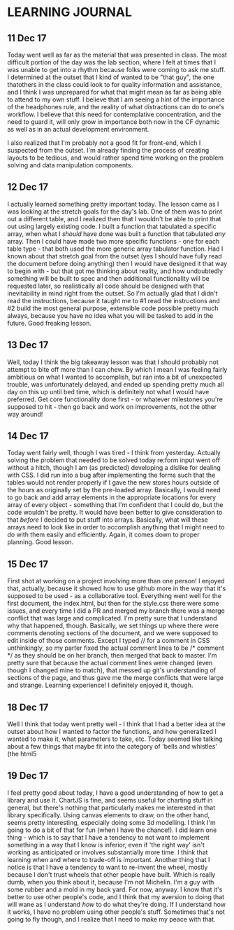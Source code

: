 # LEARNING JOURNAL

11 Dec 17
---
Today went well as far as the material that was presented in class. The most difficult portion of the day was the lab section, where I felt at times that I was unable to get into a rhythm because folks were coming to ask me stuff. I determined at the outset that I kind of wanted to be "that guy", the one thatothers in the class could look to for quality information and assistance, and I think I was unprepared for what that might mean as far as being able to attend to my own stuff. I believe that I am seeing a hint of the importance of the headphones rule, and the reality of what distractions can do to one's workflow. I believe that this need for contemplative concentration, and the need to guard it, will only grow in importance both now in the CF dynamic as well as in an actual development environment.

I also realized that I'm probably not a good fit for front-end, which I suspected from the outset. I'm already finding the process of creating layouts to be tedious, and would rather spend time working on the problem solving and data manipulation components.


12 Dec 17
---
I actually learned something pretty important today. The lesson came as I was looking at the stretch goals for the day's lab. One of them was to print out a different table, and I realized then that I wouldn't be able to print that out using largely existing code. I built a function that tabulated a specific array, when what I *should* have done was built a function that tabulated *any* array. Then I could have made two more specific functions - one for each table type - that both used the more generic array tabulator function. Had I known about that stretch goal from the outset (yes I should have fully read the document before doing anything) then I would have designed it that way to begin with - but that got me thinking about reality, and how undoubtedly something will be built to spec and then additional functionality will be requested later, so realistically all code should be designed with that inevitability in mind right from the outset. So I'm actually glad that I didn't read the instructions, because it taught me to #1 read the instructions and #2 build the most general purpose, extensible code possible pretty much always, because you have no idea what you will be tasked to add in the future. Good freaking lesson.

13 Dec 17
---
Well, today I think the big takeaway lesson was that I should probably not attempt to bite off more than I can chew. By which I mean I was feeling fairly ambitious on what I wanted to accomplish, but ran into a bit of unexpected trouble, was unfortunately delayed, and ended up spending pretty much all day on this up until bed time, which is definitely not what I would have preferred. Get core functionality done first - or whatever milestones you're supposed to hit - then go back and work on improvements, not the other way around!

14 Dec 17
---
Today went fairly well, though I was tired - I think from yesterday. Actually solving the problem that needed to be solved today re:form input went off without a hitch, though I am (as predicted) developing a dislike for dealing with CSS. I did run into a bug after implementing the forms such that the tables would not render properly if I gave the new stores hours outside of the hours as originally set by the pre-loaded array. Basically, I would need to go back and add array elements in the appropriate locations for every array of every object - something that I'm confident that I could do, but the code wouldn't be pretty. It would have been better to give consideration to that *before* I decided to put stuff into arrays. Basically, what will these arrays need to look like in order to accomplish anything that I might need to do with them easily and efficiently. Again, it comes down to proper planning. Good lesson.

15 Dec 17
---
First shot at working on a project involving more than one person! I enjoyed that, actually, because it showed how to use github more in the way that it's supposed to be used - as a collaborative tool. Everything went well for the first document, the index.html, but then for the style.css there were some issues, and every time I did a PR and merged my branch there was a merge conflict that was large and complicated. I'm pretty sure that I understand why that happened, though. Basically, we set things up where there were comments denoting sections of the document, and we were supposed to edit inside of those comments. Except I typed // for a comment in CSS unthinkingly, so my parter fixed the actual comment lines to be /* comment */ as they should be on her branch, then merged that back to master. I'm pretty sure that because the actual comment lines were changed (even though I changed mine to match), that messed up git's understanding of sections of the page, and thus gave me the merge conflicts that were large and strange. Learning experience! I definitely enjoyed it, though.

18 Dec 17
---
Well I think that today went pretty well - I think that I had a better idea at the outset about how I wanted to factor the functions, and how generalized I wanted to make it, what parameters to take, etc. Today seemed like talking about a few things that maybe fit into the category of 'bells and whistles' (the html5 <audio> and <video> tags), followed by attempting to put into practice what we currently know about the javascript language. I think it was kind of nice to have a bit of a break from jamming in new material, but I'm ready for tomorrow and hopefully some exciting new content.

19 Dec 17
---
I feel pretty good about today, I have a good understanding of how to get a library and use it. ChartJS is fine, and seems useful for charting stuff in general, but there's nothing that particularly makes me interested in that library specifically. Using canvas elements to draw, on the other hand, seems pretty interesting, especially doing some 3d modelling. I think I'm going to do a bit of that for fun (when I have the chance!). I did learn one thing - which is to say that I have a tendency to not want to implement something in a way that I know is inferior, even if 'the right way' isn't working as anticipated or involves substantially more time. I think that learning when and where to trade-off is important. Another thing that I notice is that I have a tendency to want to re-invent the wheel, mostly because I don't trust wheels that other people have built. Which is really dumb, when you think about it, because I'm not Michelin. I'm a guy with some rubber and a mold in my back yard. For now, anyway. I know that it's better to use other people's code, and I think that my aversion to doing that will wane as I understand *how* to do what they're doing. If I understand how it works, I have no problem using other people's stuff. Sometimes that's not going to fly though, and I realize that I need to make my peace with that.
